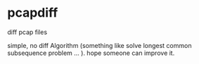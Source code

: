 pcapdiff
========

diff pcap files

simple, no diff Algorithm (something like solve longest common subsequence problem ... ). hope someone can improve it.
